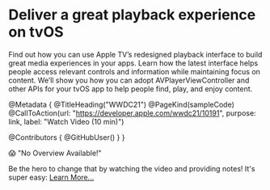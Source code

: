 # Deliver a great playback experience on tvOS

Find out how you can use Apple TV’s redesigned playback interface to build great media experiences in your apps. Learn how the latest interface helps people access relevant controls and information while maintaining focus on content. We’ll show you how you can adopt AVPlayerViewController and other APIs for your tvOS app to help people find, play, and enjoy content.

@Metadata {
   @TitleHeading("WWDC21")
   @PageKind(sampleCode)
   @CallToAction(url: "https://developer.apple.com/wwdc21/10191", purpose: link, label: "Watch Video (10 min)")

   @Contributors {
      @GitHubUser(<replace this with your GitHub handle>)
   }
}

😱 "No Overview Available!"

Be the hero to change that by watching the video and providing notes! It's super easy:
 [Learn More…](https://wwdcnotes.github.io/WWDCNotes/documentation/wwdcnotes/contributing)
